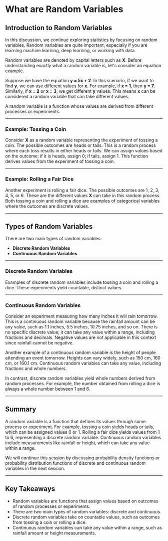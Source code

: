 # What are Random Variables

## Introduction to Random Variables

In this discussion, we continue exploring statistics by focusing on random variables. Random variables are quite important, especially if you are learning machine learning, deep learning, or working with data.

Random variables are denoted by capital letters such as **X**. Before understanding exactly what a random variable is, let's consider an equation example.

Suppose we have the equation **y = 5x + 2**. In this scenario, if we want to find **y**, we can use different values for **x**. For example, if **x = 1**, then **y = 7**. Similarly, if **x = 2** or **x = 3**, we get different **y** values. This means **x** can be considered a random variable that can take different values.

A random variable is a function whose values are derived from different processes or experiments.

---

### Example: Tossing a Coin

Consider **X** as a random variable representing the experiment of tossing a coin. The possible outcomes are heads or tails. This is a random process where each toss results in either heads or tails. We can assign values based on the outcome: if it is heads, assign 0; if tails, assign 1. This function derives values from the experiment of tossing a coin.

---

### Example: Rolling a Fair Dice

Another experiment is rolling a fair dice. The possible outcomes are 1, 2, 3, 4, 5, or 6. These are the different values **X** can take in this random process. Both tossing a coin and rolling a dice are examples of categorical variables where the outcomes are discrete values.

---

## Types of Random Variables

There are two main types of random variables:

- **Discrete Random Variables**
- **Continuous Random Variables**

---

### Discrete Random Variables

Examples of discrete random variables include tossing a coin and rolling a dice. These experiments yield countable, distinct values.

---

### Continuous Random Variables

Consider an experiment measuring how many inches it will rain tomorrow. This is a continuous random variable because the rainfall amount can be any value, such as 1.1 inches, 5.5 inches, 10.75 inches, and so on. There is no specific discrete value; it can take any value within a range, including fractions and decimals. Negative values are not applicable in this context since rainfall cannot be negative.

Another example of a continuous random variable is the height of people attending an event tomorrow. Heights can vary widely, such as 150 cm, 160 cm, or 160.1 cm. Continuous random variables can take any value, including fractions and whole numbers.

In contrast, discrete random variables yield whole numbers derived from random processes. For example, the number obtained from rolling a dice is always a whole number between 1 and 6.

---

## Summary

A random variable is a function that defines its values through some process or experiment. For example, tossing a coin yields heads or tails, which can be assigned values 0 or 1. Rolling a fair dice yields values from 1 to 6, representing a discrete random variable. Continuous random variables include measurements like rainfall or height, which can take any value within a range.

We will continue this session by discussing probability density functions or probability distribution functions of discrete and continuous random variables in the next session.

---

## Key Takeaways

- Random variables are functions that assign values based on outcomes of random processes or experiments.
- There are two main types of random variables: discrete and continuous.
- Discrete random variables take on countable values, such as outcomes from tossing a coin or rolling a dice.
- Continuous random variables can take any value within a range, such as rainfall amount or height measurements.
